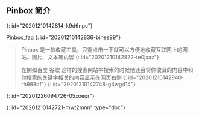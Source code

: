 ## Pinbox 简介
{: id="20201210142814-k9d6npc"}

[Pinbox_faq](https://withpinbox.com/faq)
{: id="20201210142836-bines99"}

> Pinbox 是一款收藏工具，只需点击一下就可以方便地收藏互联网上的网站、图片、文本等内容
> {: id="20201210142822-te0jxaz"}
>
> 在例如百度 谷歌 这样的搜索网站中搜索的时候他还会将你收藏的内容中和 你搜索的关键字相关的内容显示在网页右侧
> {: id="20201210142940-rh988df"}
{: id="20201210142748-g4wg414"}

{: id="20201226094726-05xoeqr"}


{: id="20201210142721-mwt2mnn" type="doc"}
